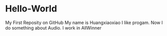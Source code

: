 # Hello-World
My First Reposity on GitHub
My name is Huangxiaoxiao I like progam. Now I do something about Audio.
I work in AllWinner